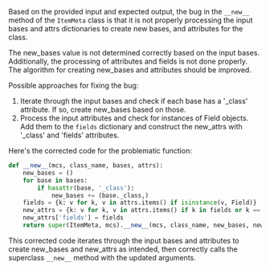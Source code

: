 Based on the provided input and expected output, the bug in the `__new__` method of the `ItemMeta` class is that it is not properly processing the input bases and attrs dictionaries to create new bases, and attributes for the class.

The new_bases value is not determined correctly based on the input bases. Additionally, the processing of attributes and fields is not done properly. The algorithm for creating new_bases and attributes should be improved.

Possible approaches for fixing the bug:
1. Iterate through the input bases and check if each base has a '_class' attribute. If so, create new_bases based on those.
2. Process the input attributes and check for instances of Field objects. Add them to the `fields` dictionary and construct the new_attrs with '_class' and 'fields' attributes.

Here's the corrected code for the problematic function:

```python
def __new__(mcs, class_name, bases, attrs):
    new_bases = ()
    for base in bases:
        if hasattr(base, '_class'):
            new_bases += (base._class,)
    fields = {k: v for k, v in attrs.items() if isinstance(v, Field)}
    new_attrs = {k: v for k, v in attrs.items() if k in fields or k == '_class'}
    new_attrs['fields'] = fields
    return super(ItemMeta, mcs).__new__(mcs, class_name, new_bases, new_attrs)
```
This corrected code iterates through the input bases and attributes to create new_bases and new_attrs as intended, then correctly calls the superclass `__new__` method with the updated arguments.